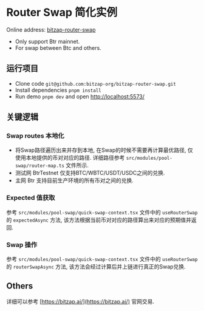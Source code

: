 # Router Swap 简化实例

Online address: [bitzap-router-swap](https://bitzap-router-swap.pages.dev/)

- Only support Btr mainnet.
- For swap between Btc and others.

## 运行项目

- Clone code `git@github.com:bitzap-org/bitzap-router-swap.git`
- Install dependencies `pnpm install`
- Run demo `pnpm dev` and open [http://localhost:5573/](http://localhost:5573/)

## 关键逻辑

### Swap routes 本地化

- 将Swap路径遍历出来并存到本地, 在Swap的时候不需要再计算最优路径, 仅使用本地提供的币对对应的路径. 详细路径参考 `src/modules/pool-swap/router-map.ts` 文件所示.
- 测试网 BtrTestnet 仅支持BTC/WBTC/USDT/USDC之间的兑换.
- 主网 Btr 支持目前生产环境的所有币对之间的兑换.

### Expected 值获取

参考 `src/modules/pool-swap/quick-swap-context.tsx` 文件中的 `useRouterSwap` 的 `expectedAsync` 方法, 该方法根据当前币对对应的路径算出来对应的预期值并返回.

### Swap 操作

参考 `src/modules/pool-swap/quick-swap-context.tsx` 文件中的 `useRouterSwap` 的 `routerSwapAsync` 方法, 该方法会经过计算后并上链进行真正的Swap兑换.

## Others

详细可以参考 [https://bitzap.ai/](https://bitzap.ai/) 官网交易.
